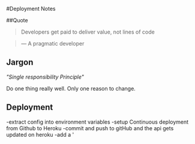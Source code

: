 #Deployment Notes

##Quote
>Developers get paid to deliver value, not lines of code

>&mdash; A pragmatic developer

## Jargon

_"Single responsibility Principle"_

Do one thing really well. Only one reason to change.

## Deployment

-extract config into environment variables
-setup Continuous deployment from Github to Heroku
-commit and push to gitHub and the api gets updated on heroku
-add a '
